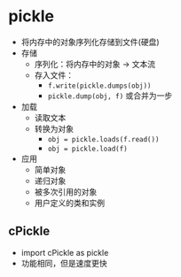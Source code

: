 
# pickle

* 将内存中的对象序列化存储到文件(硬盘)
* 存储
  * 序列化：将内存中的对象 -> 文本流
  * 存入文件：
    * `f.write(pickle.dumps(obj))` 
    * `pickle.dump(obj, f)` 或合并为一步
* 加载
  * 读取文本
  * 转换为对象
    * `obj = pickle.loads(f.read())`
    * `obj = pickle.load(f)`
* 应用
  * 简单对象
  * 递归对象
  * 被多次引用的对象
  * 用户定义的类和实例

## cPickle
* import cPickle as pickle
* 功能相同，但是速度更快

